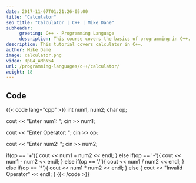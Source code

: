 ```yaml
---
date: 2017-11-07T01:21:26-05:00
title: "Calculator"
seo_title: "Calculator | C++ | Mike Dane"
subheader:
     greeting: C++ - Programming Language
     description: This course covers the basics of programming in C++. Work your way through the videos/articles and I'll teach you everything you need to know to start your programming journey!
description: This tutorial covers calculator in C++.
author: Mike Dane
image: calculator.png
video: HpU4_AMhN54
url: /programming-languages/c++/calculator/
weight: 18
---
```


## Code

{{< code lang="cpp" >}}
int num1, num2;
char op;

cout << "Enter num1: ";
cin >> num1;

cout << "Enter Operator: ";
cin >> op;

cout << "Enter num2: ";
cin >> num2;

if(op == '+'){
     cout << num1 + num2 << endl;
} else if(op == '-'){
     cout << num1 - num2 << endl;
} else if(op == '/'){
     cout << num1 / num2 << endl;
} else if(op == '*'){
     cout << num1 * num2 << endl;
} else {
     cout << "Invalid Operator" << endl;
}
{{< /code >}}